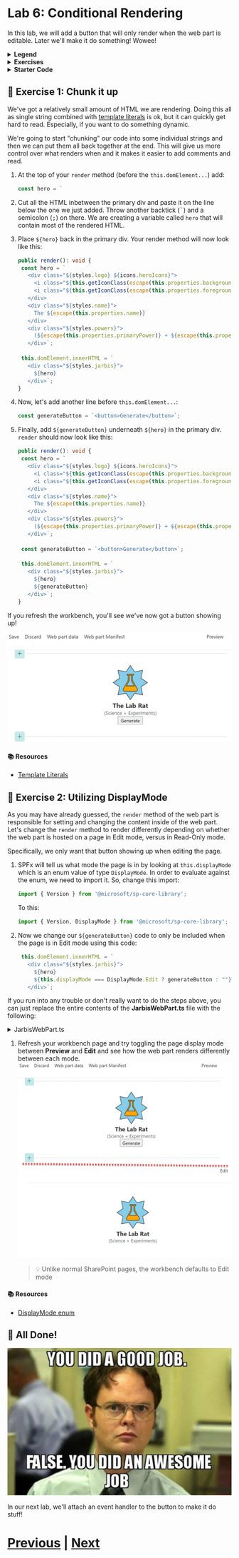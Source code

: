 # Lab 6: Conditional Rendering

In this lab, we will add a button that will only render when the web part is editable. Later we'll make it do something! Wowee!

<details>
<summary><b>Legend</b></summary>

|Icon|Meaning|
|---|---|
|:rocket:|Exercise|
|:apple:|Mac specific instructions|
|:shield:|Admin mode required|
|:bulb:|Hot tip!|
|:books:|Resources|

</details>

<details>
<summary><b>Exercises</b></summary>

  1. [Chunk it up](#rocket-exercise-1-chunk-it-up)
  1. [Utilizing DisplayMode](#rocket-exercise-2-utilizing-displaymode)
</details>

<details>
<summary><b>Starter Code</b></summary>

If you skipped the previous step, or just want to start here, you can find the code ready to go in the [Lab 06 Starter](https://github.com/SPFxHeroes/J.A.R.B.I.S./tree/Start-of-Lab-06) branch.

</details>

## :rocket: Exercise 1: Chunk it up

We've got a relatively small amount of HTML we are rendering. Doing this all as single string combined with [template literals](https://developer.mozilla.org/en-US/docs/Web/JavaScript/Reference/Template_literals) is ok, but it can quickly get hard to read. Especially, if you want to do something dynamic.

We're going to start "chunking" our code into some individual strings and then we can put them all back together at the end. This will give us more control over what renders when and it makes it easier to add comments and read.

1. At the top of your `render` method (before the `this.domElement...`) add:
   ```TypeScript
   const hero = `
   ```

1. Cut all the HTML inbetween the primary div and paste it on the line below the one we just added. Throw another backtick (<kbd>\`</kbd>) and a semicolon (<kbd>;</kbd>) on there. We are creating a variable called `hero` that will contain most of the rendered HTML.

1. Place `${hero}` back in the primary div. Your render method will now look like this:
   ```TypeScript
   public render(): void {
    const hero = `
      <div class="${styles.logo} ${icons.heroIcons}">
        <i class="${this.getIconClass(escape(this.properties.backgroundIcon))} ${styles.background}" style="color:${escape(this.properties.backgroundColor)};"></i>
        <i class="${this.getIconClass(escape(this.properties.foregroundIcon))} ${styles.foreground}" style="color:${escape(this.properties.foregroundColor)};"></i>
      </div>
      <div class="${styles.name}">
        The ${escape(this.properties.name)}
      </div>
      <div class="${styles.powers}">
        (${escape(this.properties.primaryPower)} + ${escape(this.properties.secondaryPower)})
      </div>`;

    this.domElement.innerHTML = `
      <div class="${styles.jarbis}">
        ${hero}
      </div>`;
   }
   ```

1. Now, let's add another line before `this.domElement...`:
   ```TypeScript
   const generateButton = `<button>Generate</button>`;
   ```

1. Finally, add `${generateButton}` underneath `${hero}` in the primary div. `render` should now look like this:
   ```TypeScript
   public render(): void {
    const hero = `
      <div class="${styles.logo} ${icons.heroIcons}">
        <i class="${this.getIconClass(escape(this.properties.backgroundIcon))} ${styles.background}" style="color:${escape(this.properties.backgroundColor)};"></i>
        <i class="${this.getIconClass(escape(this.properties.foregroundIcon))} ${styles.foreground}" style="color:${escape(this.properties.foregroundColor)};"></i>
      </div>
      <div class="${styles.name}">
        The ${escape(this.properties.name)}
      </div>
      <div class="${styles.powers}">
        (${escape(this.properties.primaryPower)} + ${escape(this.properties.secondaryPower)})
      </div>`;
    
    const generateButton = `<button>Generate</button>`;

    this.domElement.innerHTML = `
      <div class="${styles.jarbis}">
        ${hero}
        ${generateButton}
      </div>`;
   }
   ```

If you refresh the workbench, you'll see we've now got a button showing up!

![A button!](assets/generatebutton.png)

#### :books: Resources
- [Template Literals](https://developer.mozilla.org/en-US/docs/Web/JavaScript/Reference/Template_literals)

## :rocket: Exercise 2: Utilizing DisplayMode

As you may have already guessed, the `render` method of the web part is responsible for setting and changing the content inside of the web part. Let's change the `render` method to render differently depending on whether the web part is hosted on a page in Edit mode, versus in Read-Only mode.

Specifically, we only want that button showing up when editing the page.

1. SPFx will tell us what mode the page is in by looking at `this.displayMode` which is an enum value of type `DisplayMode`. In order to evaluate against the enum, we need to import it. So, change this import:
   ```TypeScript
   import { Version } from '@microsoft/sp-core-library';
   ```
   To this:
   ```TypeScript
   import { Version, DisplayMode } from '@microsoft/sp-core-library';
   ```

1. Now we change our `${generateButton}` code to only be included when the page is in Edit mode using this code:
   ```TypeScript
    this.domElement.innerHTML = `
      <div class="${styles.jarbis}">
        ${hero}
        ${this.displayMode === DisplayMode.Edit ? generateButton : ""}
      </div>`;
   ```

If you run into any trouble or don't really want to do the steps above, you can just replace the entire contents of the **JarbisWebPart.ts** file with the following:

<details>
<summary>JarbisWebPart.ts</summary>

```TypeScript
import { escape } from '@microsoft/sp-lodash-subset';
import { Version, DisplayMode } from '@microsoft/sp-core-library';
import {
  IPropertyPaneConfiguration,
  PropertyPaneTextField
} from '@microsoft/sp-property-pane';
import { BaseClientSideWebPart } from '@microsoft/sp-webpart-base';
import { IReadonlyTheme } from '@microsoft/sp-component-base';

import styles from './JarbisWebPart.module.scss';
import icons from './HeroIcons.module.scss';
import * as strings from 'JarbisWebPartStrings';

export interface IJarbisWebPartProps {
  name: string;
  primaryPower: string;
  secondaryPower: string;
  foregroundColor: string;
  backgroundColor: string;
  foregroundIcon: string;
  backgroundIcon: string;
}

export default class JarbisWebPart extends BaseClientSideWebPart<IJarbisWebPartProps> {

  public render(): void {
    const hero = `
      <div class="${styles.logo} ${icons.heroIcons}">
        <i class="${this.getIconClass(escape(this.properties.backgroundIcon))} ${styles.background}" style="color:${escape(this.properties.backgroundColor)};"></i>
        <i class="${this.getIconClass(escape(this.properties.foregroundIcon))} ${styles.foreground}" style="color:${escape(this.properties.foregroundColor)};"></i>
      </div>
      <div class="${styles.name}">
        The ${escape(this.properties.name)}
      </div>
      <div class="${styles.powers}">
        (${escape(this.properties.primaryPower)} + ${escape(this.properties.secondaryPower)})
      </div>`;
    
    const generateButton = `<button>Generate</button>`;

    this.domElement.innerHTML = `
      <div class="${styles.jarbis}">
        ${hero}
        ${this.displayMode === DisplayMode.Edit ? generateButton : ""}
      </div>`;
  }

  private getIconClass(iconName: string): string {
    const iconKey: string = "icon" + iconName;
    if(this.hasKey(icons, iconKey)) {
      return icons[iconKey];
    }
  }

  private hasKey<O extends object>(obj: O, key: PropertyKey): key is keyof O {
    return key in obj;
  }

  protected onThemeChanged(currentTheme: IReadonlyTheme | undefined): void {
    if (!currentTheme) {
      return;
    }

    const {
      semanticColors
    } = currentTheme;

    if (semanticColors) {
      this.domElement.style.setProperty('--bodyText', semanticColors.bodyText || null);
      this.domElement.style.setProperty('--link', semanticColors.link || null);
      this.domElement.style.setProperty('--linkHovered', semanticColors.linkHovered || null);
    }

  }

  protected get dataVersion(): Version {
    return Version.parse('1.0');
  }

  protected getPropertyPaneConfiguration(): IPropertyPaneConfiguration {
    return {
      pages: [
        {
          header: {
            description: strings.PropertyPaneDescription
          },
          groups: [
            {
              groupName: strings.BasicGroupName,
              groupFields: [
                PropertyPaneTextField('foregroundIcon', {
                  label: "Foreground Icon"
                }),
                PropertyPaneTextField('primaryPower', {
                  label: "Primary Power"
                })
              ]
            }
          ]
        }
      ]
    };
  }
}
```

</details>

1. Refresh your workbench page and try toggling the page display mode between **Preview** and **Edit** and see how the web part renders differently between each mode.
   ![Toggle mode](assets/displaymode.png)
   > :bulb: Unlike normal SharePoint pages, the workbench defaults to Edit mode

#### :books: Resources
- [DisplayMode enum](https://learn.microsoft.com/en-us/javascript/api/sp-core-library/displaymode?view=sp-typescript-latest)

## :tada: All Done!
![Great Job!](assets/GreatJob.png)

In our next lab, we'll attach an event handler to the button to make it do stuff!

# [Previous](../Lab05/README.md) | [Next](../Lab07/README.md)